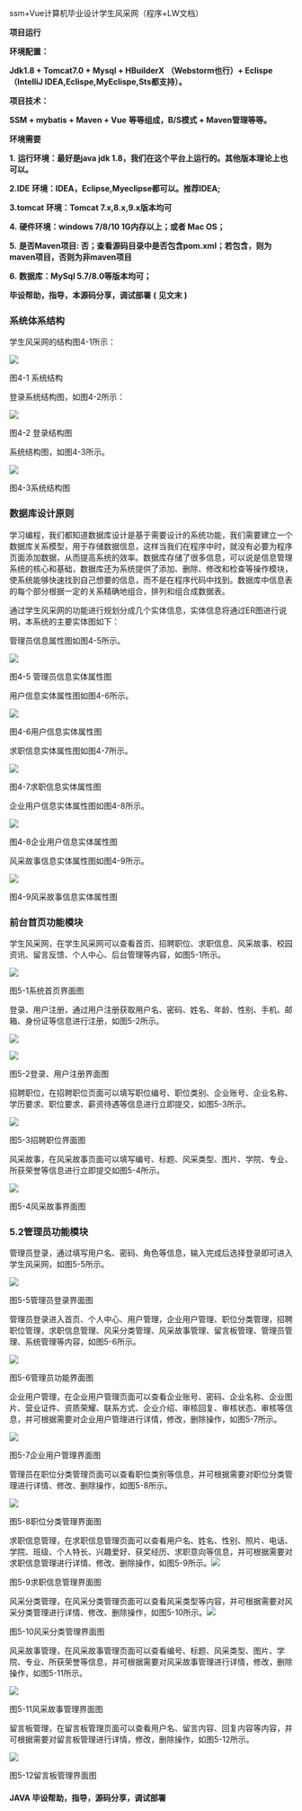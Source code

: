 ssm+Vue计算机毕业设计学生风采网（程序+LW文档）

**项目运行**

**环境配置：**

**Jdk1.8 + Tomcat7.0 + Mysql + HBuilderX** **（Webstorm也行）+ Eclispe（IntelliJ
IDEA,Eclispe,MyEclispe,Sts都支持）。**

**项目技术：**

**SSM + mybatis + Maven + Vue** **等等组成，B/S模式 + Maven管理等等。**

**环境需要**

**1.** **运行环境：最好是java jdk 1.8，我们在这个平台上运行的。其他版本理论上也可以。**

**2.IDE** **环境：IDEA，Eclipse,Myeclipse都可以。推荐IDEA;**

**3.tomcat** **环境：Tomcat 7.x,8.x,9.x版本均可**

**4.** **硬件环境：windows 7/8/10 1G内存以上；或者 Mac OS；**

**5.** **是否Maven项目: 否；查看源码目录中是否包含pom.xml；若包含，则为maven项目，否则为非maven项目**

**6.** **数据库：MySql 5.7/8.0等版本均可；**

**毕设帮助，指导，本源码分享，调试部署** **(** **见文末** **)**

###  系统体系结构

学生风采网的结构图4-1所示：

![](./res/aafffddcef1b4a99b3b6b67bb708a25d.png)

图4-1 系统结构

登录系统结构图，如图4-2所示：

![](./res/d513f21a7d7b4a3488909013c34eb0f9.png)

图4-2 登录结构图

系统结构图，如图4-3所示。

![](./res/3ca6f62a0a84443385a4f5c753671809.png)

图4-3系统结构图

### 数据库设计原则

学习编程，我们都知道数据库设计是基于需要设计的系统功能，我们需要建立一个数据库关系模型，用于存储数据信息，这样当我们在程序中时，就没有必要为程序页面添加数据，从而提高系统的效率。数据库存储了很多信息，可以说是信息管理系统的核心和基础，数据库还为系统提供了添加、删除、修改和检查等操作模块，使系统能够快速找到自己想要的信息，而不是在程序代码中找到。数据库中信息表的每个部分根据一定的关系精确地组合，排列和组合成数据表。

通过学生风采网的功能进行规划分成几个实体信息，实体信息将通过ER图进行说明，本系统的主要实体图如下：

管理员信息属性图如图4-5所示。

![](./res/91e15bb2b7f0439598f86bdfdcc2ee33.png)

图4-5 管理员信息实体属性图

用户信息实体属性图如图4-6所示。

![](./res/8f1d240cdd264ecab429b25a9fe4f7d0.png)

图4-6用户信息实体属性图

求职信息实体属性图如图4-7所示。

![](./res/33d63dddada7402992a2133753535ab8.png)

图4-7求职信息实体属性图

企业用户信息实体属性图如图4-8所示。

![](./res/96c5d454d7214d38b9662dda79ddc409.png)

图4-8企业用户信息实体属性图

风采故事信息实体属性图如图4-9所示。

![](./res/e84b0501a82c49f9971366e8756fddaa.png)

图4-9风采故事信息实体属性图

### 前台首页功能模块

学生风采网，在学生风采网可以查看首页、招聘职位、求职信息、风采故事、校园资讯、留言反馈、个人中心、后台管理等内容，如图5-1所示。

![](./res/8a898cdbfd21463aa20982640ef4f9d6.png)

图5-1系统首页界面图

登录、用户注册，通过用户注册获取用户名、密码、姓名、年龄、性别、手机、邮箱、身份证等信息进行注册，如图5-2所示。

![](./res/c00aa85b48e346f08cd4ded67f1881ba.png)

![](./res/eeb7def9f8dc48599da33305a697d49c.png)

图5-2登录、用户注册界面图

招聘职位，在招聘职位页面可以填写职位编号、职位类别、企业账号、企业名称、学历要求、职位要求、薪资待遇等信息进行立即提交，如图5-3所示。

![](./res/a034314f44404c1ca6cb50dbf0b3a622.png)

图5-3招聘职位界面图

风采故事，在风采故事页面可以填写编号、标题、风采类型、图片、学院、专业、所获荣誉等信息进行立即提交如图5-4所示。

![](./res/1cc02776ebca4a9bab2318cc31f7a6fc.png)

图5-4风采故事界面图

### 5.2管理员功能模块

管理员登录，通过填写用户名、密码、角色等信息，输入完成后选择登录即可进入学生风采网，如图5-5所示。

![](./res/c00a739eb3bf4ae6b321b62eb74ae595.png)

图5-5管理员登录界面图

管理员登录进入首页、个人中心、用户管理，企业用户管理、职位分类管理，招聘职位管理，求职信息管理、风采分类管理、风采故事管理、留言板管理、管理员管理、系统管理等内容，如图5-6所示。

![](./res/21bedd5196ed411a9766d15f9a93d76d.png)

图5-6管理员功能界面图

企业用户管理，在企业用户管理页面可以查看企业账号、密码、企业名称、企业图片、营业证件、资质荣耀、联系方式、企业介绍、审核回复、审核状态、审核等信息，并可根据需要对企业用户管理进行详情，修改，删除操作，如图5-7所示。

![](./res/e5501f53bbfe4191b558dcef1d67f40a.png)

图5-7企业用户管理界面图

管理员在职位分类管理页面可以查看职位类别等信息，并可根据需要对职位分类管理进行详情、修改、删除操作，如图5-8所示。

![](./res/c088a0f7bfde4305885842631255b1fc.png)

图5-8职位分类管理界面图

求职信息管理，在求职信息管理页面可以查看用户名、姓名、性别、照片、电话、学院、班级、个人特长、兴趣爱好、获奖经历、求职意向等信息，并可根据需要对求职信息管理进行详情、修改、删除操作，如图5-9所示。![](./res/6cf31c1aed6b42fdb3c624ec8ad8765d.png)

图5-9求职信息管理界面图

风采分类管理，在风采分类管理页面可以查看风采类型等内容，并可根据需要对风采分类管理进行详情、修改、删除操作，如图5-10所示。![](./res/8f15ddaba61e4678ae918e9adf080a7b.png)

图5-10风采分类管理界面图

风采故事管理，在风采故事管理页面可以查看编号、标题、风采类型、图片、学院、专业、所获荣誉等信息，并可根据需要对风采故事管理进行详情，修改，删除操作，如图5-11所示。

![](./res/4d1c111734854e98a9a54abf12dd408b.png)

图5-11风采故事管理界面图

留言板管理，在留言板管理页面可以查看用户名、留言内容、回复内容等内容，并可根据需要对留言板管理进行详情，修改，删除操作，如图5-12所示。

![](./res/63e9d5a32d574b15acc60e9f9f67d31e.png)

图5-12留言板管理界面图

#### **JAVA** **毕设帮助，指导，源码分享，调试部署**

